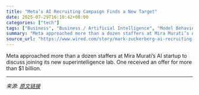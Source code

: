 ```yaml
---
title: "Meta’s AI Recruiting Campaign Finds a New Target"
date: 2025-07-29T16:10:42+08:00
categories: ["tech"]
tags: ["Business", "Business / Artificial Intelligence", "Model Behavior", "artificial intelligence", "OpenAI", "Meta", "Mark Zuckerberg"]
summary: "Meta approached more than a dozen staffers at Mira Murati’s AI startup to discuss joining its new superintelligence lab. One received an offer for more than $1 billion."
source_url: "https://www.wired.com/story/mark-zuckerberg-ai-recruiting-spree-thinking-machines/"
---
```


Meta approached more than a dozen staffers at Mira Murati’s AI startup to discuss joining its new superintelligence lab. One received an offer for more than $1 billion.

---

*来源: [原文链接](https://www.wired.com/story/mark-zuckerberg-ai-recruiting-spree-thinking-machines/)*
